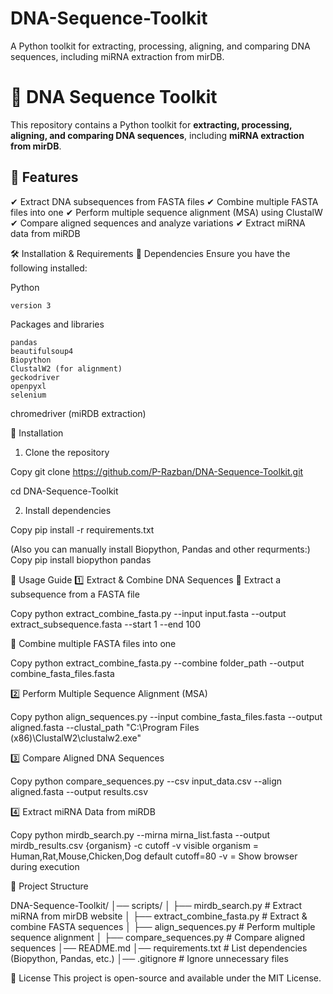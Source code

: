 # DNA-Sequence-Toolkit
A Python toolkit for extracting, processing, aligning, and comparing DNA sequences, including miRNA extraction from mirDB.
# 🧬 DNA Sequence Toolkit

This repository contains a Python toolkit for **extracting, processing, aligning, and comparing DNA sequences**, including **miRNA extraction from mirDB**.

## 🚀 Features
✔ Extract DNA subsequences from FASTA files
✔ Combine multiple FASTA files into one
✔ Perform multiple sequence alignment (MSA) using ClustalW
✔ Compare aligned sequences and analyze variations
✔ Extract miRNA data from miRDB

🛠️ Installation & Requirements
🔹 Dependencies
Ensure you have the following installed:

Python 

    version 3

Packages and libraries

    pandas
    beautifulsoup4
    Biopython
    ClustalW2 (for alignment)
    geckodriver
    openpyxl
    selenium

chromedriver (miRDB extraction)

🔹 Installation
1. Clone the repository

Copy
git clone https://github.com/P-Razban/DNA-Sequence-Toolkit.git

cd DNA-Sequence-Toolkit

2. Install dependencies

Copy
pip install -r requirements.txt

(Also you can manually install Biopython, Pandas and other requrments:)
Copy
pip install biopython pandas


🧬 Usage Guide
1️⃣ Extract & Combine DNA Sequences
🔹 Extract a subsequence from a FASTA file

Copy
python extract_combine_fasta.py --input input.fasta --output extract_subsequence.fasta --start 1 --end 100

🔹 Combine multiple FASTA files into one

Copy
python extract_combine_fasta.py --combine folder_path --output combine_fasta_files.fasta

2️⃣ Perform Multiple Sequence Alignment (MSA)

Copy
python align_sequences.py --input combine_fasta_files.fasta --output aligned.fasta --clustal_path "C:\Program Files (x86)\ClustalW2\clustalw2.exe"


3️⃣ Compare Aligned DNA Sequences

Copy
python compare_sequences.py --csv input_data.csv --align aligned.fasta --output results.csv

4️⃣ Extract miRNA Data from miRDB

Copy
python mirdb_search.py --mirna mirna_list.fasta --output mirdb_results.csv {organism} -c cutoff -v visible
organism = Human,Rat,Mouse,Chicken,Dog
default cutoff=80
-v = Show browser during execution

📂 Project Structure

DNA-Sequence-Toolkit/
│── scripts/
│   ├── mirdb_search.py        # Extract miRNA from mirDB website
│   ├── extract_combine_fasta.py  # Extract & combine FASTA sequences
│   ├── align_sequences.py     # Perform multiple sequence alignment
│   ├── compare_sequences.py   # Compare aligned sequences
│── README.md
│── requirements.txt  # List dependencies (Biopython, Pandas, etc.)
│── .gitignore        # Ignore unnecessary files

📜 License
This project is open-source and available under the MIT License.